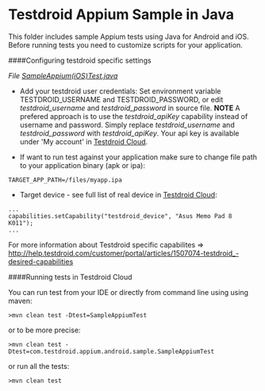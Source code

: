 Testdroid Appium Sample in Java
===========================

This folder includes sample Appium tests using Java for Android and iOS. Before running tests you need to customize scripts
for your application. 

####Configuring testdroid specific settings

*File  [SampleAppium(iOS)Test.java](https://github.com/bitbar/testdroid-samples/blob/master/appium/sample-scripts/java/src/test/java/com/testdroid/appium/android/sample/SampleAppiumTest.java)* 

- Add your testdroid user credentials: Set environment variable
TESTDROID_USERNAME and TESTDROID_PASSWORD, or edit
*testdroid_username* and *testdroid_password* in source file.
**NOTE** A prefered approach is to use the *testdroid_apiKey*
capability instead of username and password. Simply replace
*testdroid_username* and *testdroid_password* with *testdroid_apiKey*. Your
api key is available under 'My account' in [Testdroid
Cloud](https://cloud.testdroid.com/).

- If want to run test against your application make sure to change file path to your application binary (apk or ipa):
```
TARGET_APP_PATH=/files/myapp.ipa
```
- Target device - see full list of real device in [Testdroid Cloud](https://cloud.testdroid.com/web/devices#):
```
...
capabilities.setCapability("testdroid_device", "Asus Memo Pad 8 K011");
...
```

For more information about Testdroid specific capabilites =>
http://help.testdroid.com/customer/portal/articles/1507074-testdroid_-desired-capabilities


####Running tests in Testdroid Cloud

You can run test from your IDE or directly from command line using using maven:
``` 
>mvn clean test -Dtest=SampleAppiumTest
```
or to be more precise: 
```
>mvn clean test -Dtest=com.testdroid.appium.android.sample.SampleAppiumTest
```
or run all the tests:
``` 
>mvn clean test 
```
